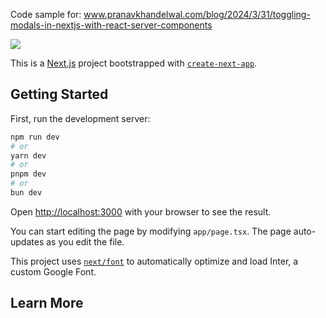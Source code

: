 Code sample for: www.pranavkhandelwal.com/blog/2024/3/31/toggling-modals-in-nextjs-with-react-server-components

![](https://images.squarespace-cdn.com/content/v1/51f6a734e4b04b5d7e666763/6b0f7b75-0b04-4deb-b1e2-aae53ebe6f7b/modal-example+%281%29.gif?format=1500w)


This is a [Next.js](https://nextjs.org/) project bootstrapped with [`create-next-app`](https://github.com/vercel/next.js/tree/canary/packages/create-next-app).

## Getting Started

First, run the development server:

```bash
npm run dev
# or
yarn dev
# or
pnpm dev
# or
bun dev
```

Open [http://localhost:3000](http://localhost:3000) with your browser to see the result.

You can start editing the page by modifying `app/page.tsx`. The page auto-updates as you edit the file.

This project uses [`next/font`](https://nextjs.org/docs/basic-features/font-optimization) to automatically optimize and load Inter, a custom Google Font.

## Learn More
